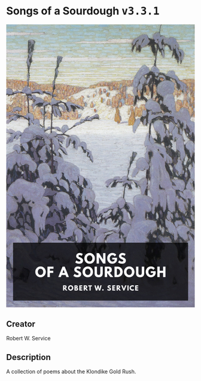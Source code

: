 
# Songs of a Sourdough <kbd>v3.3.1</kbd>

<center>
  <img src="./cover-1024.jpg"/>
</center>

## Creator
Robert W. Service

## Description
A collection of poems about the Klondike Gold Rush.
